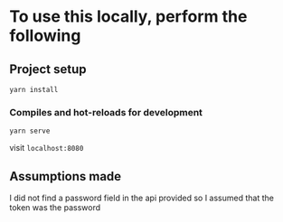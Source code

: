 # To use this locally, perform the following

## Project setup
```
yarn install
```

### Compiles and hot-reloads for development
```
yarn serve
```
visit ```localhost:8080```

## Assumptions made
I did not find a password field in the api provided so I assumed that the token was the password



